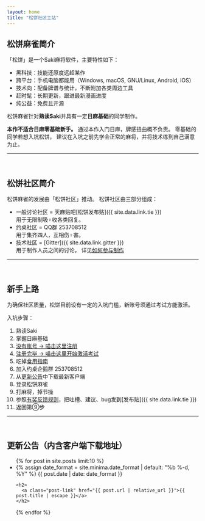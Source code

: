 ```yaml
---
layout: home
title: "松饼社区主站"
---
```


## 松饼麻雀简介

「松饼」是一个Saki麻将软件，主要特性如下：

- 黑科技：技能还原度远超某作
- 跨平台：手机电脑都能用（Windows, macOS, GNU/Linux, Android, iOS）
- 技术向：配备牌谱与统计，不断附加各类周边工具
- 赶时髦：长期更新，跟进最新漫画进度
- 纯公益：免费且开源

松饼麻雀针对**熟读Saki**并具有一定**日麻基础**的同学制作。

**本作不适合日麻零基础新手。**
通过本作入门日麻，牌感扭曲概不负责。
零基础的同学若想入坑松饼，
建议在入坑之前先学会正常的麻将，并将技术练到自己满意为止。

---
<br />

## 松饼社区简介

松饼麻雀的发展由「松饼社区」推动。
松饼社区由三部分组成：

- 一般讨论社区 = 天麻贴吧[松饼发布贴]({{ site.data.link.tie }})  
用于无限制吸♀收各类回复。
- 约桌社区 = QQ群 253708512  
用于集齐四人，互相伤♀害。
- 技术社区 = [Gitter]({{ site.data.link.gitter }})  
用于制作人员之间的讨论， 详见[如何参与制作](/contribute/)

---
<br />

## <a name="newbie"></a>新手上路

为确保社区质量，松饼目前设有一定的入坑门槛，新账号须通过考试方能激活。

入坑步骤：
1. 熟读Saki
2. 掌握日麻基础
3. [没有账号 -> 喵击这里注册](/signup/)
4. [注册完毕 -> 喵击这里开始激活考试](/exam/)
5. 吃掉[食用指南](/docs/)
6. 加入约桌企鹅群 253708512
7. 从[更新公告](#news)中下载最新客户端
8. 登录松饼麻雀
9. 打麻将，掉节操
10. 参照[有奖反馈规则](/feedback/)，把吐槽、建议、bug发到[发布贴]({{ site.data.link.tie }})
11. 返回第⑨步

---
<br />

## <a name="news" />更新公告（内含客户端下载地址）
<ul class="post-list">
{% for post in site.posts limit:10 %}
  <li>
	{% assign date_format = site.minima.date_format | default: "%b %-d, %Y" %}
	<span class="post-meta">{{ post.date | date: date_format }}</span>

	<h2>
	  <a class="post-link" href="{{ post.url | relative_url }}">{{ post.title | escape }}</a>
	</h2>
  </li>
{% endfor %}
</ul>


